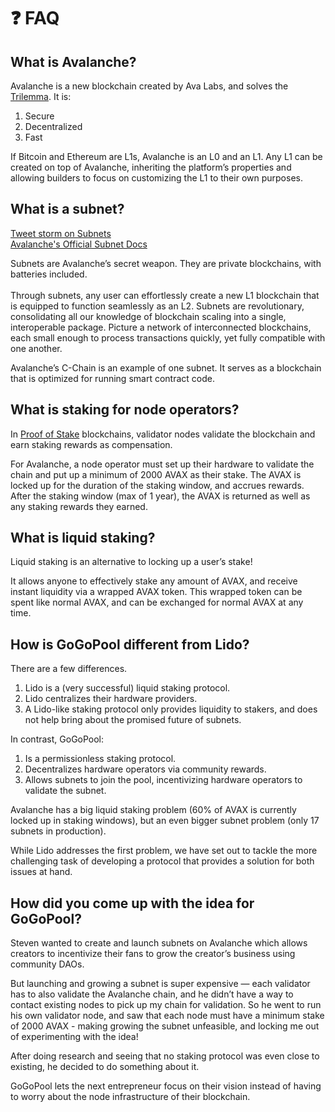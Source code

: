 # ❓ FAQ

## What is Avalanche?

Avalanche is a new blockchain created by Ava Labs, and solves the [Trilemma](https://medium.com/certik/the-blockchain-trilemma-decentralized-scalable-and-secure-e9d8c41a87b3). It is:

1. Secure
2. Decentralized
3. Fast

If Bitcoin and Ethereum are L1s, Avalanche is an L0 and an L1. Any L1 can be created on top of Avalanche, inheriting the platform’s properties and allowing builders to focus on customizing the L1 to their own purposes.

## What is a subnet?

[Tweet storm on Subnets](https://twitter.com/das\_connor/status/1456592161420587017)\
[Avalanche's Official Subnet Docs](https://docs.avax.network/subnets)

Subnets are Avalanche’s secret weapon. They are private blockchains, with batteries included. \
\
Through subnets, any user can effortlessly create a new L1 blockchain that is equipped to function seamlessly as an L2. Subnets are revolutionary, consolidating all our knowledge of blockchain scaling into a single, interoperable package. Picture a network of interconnected blockchains, each small enough to process transactions quickly, yet fully compatible with one another.&#x20;

Avalanche’s C-Chain is an example of one subnet. It serves as a blockchain that is optimized for running smart contract code.

## What is staking for node operators?

In [Proof of Stake](https://www.avax.network/proof-of-stake-pos) blockchains, validator nodes validate the blockchain and earn staking rewards as compensation.

For Avalanche, a node operator must set up their hardware to validate the chain and put up a minimum of 2000 AVAX as their stake. The AVAX is locked up for the duration of the staking window, and accrues rewards. After the staking window (max of 1 year), the AVAX is returned as well as any staking rewards they earned.

## What is liquid staking?

Liquid staking is an alternative to locking up a user’s stake!

It allows anyone to effectively stake any amount of AVAX, and receive instant liquidity via a wrapped AVAX token. This wrapped token can be spent like normal AVAX, and can be exchanged for normal AVAX at any time.

## How is GoGoPool different from Lido?

There are a few differences.

1. Lido is a (very successful) liquid staking protocol.
2. Lido centralizes their hardware providers.
3. A Lido-like staking protocol only provides liquidity to stakers, and does not help bring about the promised future of subnets.

In contrast, GoGoPool:

1. Is a permissionless staking protocol.
2. Decentralizes hardware operators via community rewards.
3. Allows subnets to join the pool, incentivizing hardware operators to validate the subnet.

Avalanche has a big liquid staking problem (60% of AVAX is currently locked up in staking windows), but an even bigger subnet problem (only 17 subnets in production).

While Lido addresses the first problem, we have set out to tackle the more challenging task of developing a protocol that provides a solution for both issues at hand.

## How did you come up with the idea for GoGoPool?

Steven wanted to create and launch subnets on Avalanche which allows creators to incentivize their fans to grow the creator’s business using community DAOs.

But launching and growing a subnet is super expensive — each validator has to also validate the Avalanche chain, and he didn’t have a way to contact existing nodes to pick up my chain for validation. So he went to run his own validator node, and saw that each node must have a minimum stake of 2000 AVAX - making growing the subnet unfeasible, and locking me out of experimenting with the idea!

After doing research and seeing that no staking protocol was even close to existing, he decided to do something about it.

GoGoPool lets the next entrepreneur focus on their vision instead of having to worry about the node infrastructure of their blockchain.
